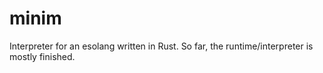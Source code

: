 # minim

Interpreter for an esolang written in Rust. So far, the runtime/interpreter is mostly finished.

